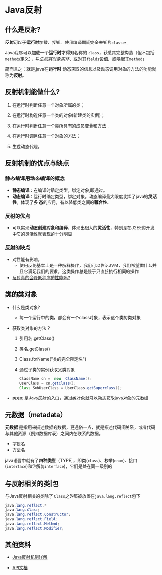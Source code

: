 # Java反射

## 什么是反射?

**反射**可以于**运行时**加载、探知、使用编译期间完全未知的`classes`,

Java程序可以加载一个**运行时**才得知名称的 `class`，获悉其完整构造（但不包括`methods`定义），并*生成其对象实体*、或对其`fields`设值、或唤起其`methods`

简而言之：就是,java在**运行时** 动态获取的信息以及动态调用对象的方法的功能就称为**反射**。

## 反射机制能做什么?

1. 在运行时判断任意一个对象所属的类；

2. 在运行时构造任意一个类的对象(新建类的实例)；

3. 在运行时判断任意一个类所具有的成员变量和方法；

4. 在运行时调用任意一个对象的方法；

5. 生成动态代理。

## 反射机制的优点与缺点

### 静态编译用动态编译的概念
- **静态编译**：在编译时确定类型，绑定对象,即通过。
- **动态编译**：运行时确定类型，绑定对象。动态编译最大限度发挥了java的**灵活性**，体现了**多
    态**的应用，有以降低类之间的**藕合性**。

### 反射的优点
- 可以实现**动态创建对象和编译**，体现出很大的**灵活性**，特别是在J2EE的开发中它的灵活性就表现的十分明显

### 反射的缺点
- 对性能有影响。
   - 使用反射基本上是一种解释操作，我们可以告诉JVM，我们希望做什么并且它满足我们的要求。这类操作总是慢于只直接执行相同的操作
- [反射真的会降低程序的性能吗?](http://developer.51cto.com/art/201412/461500.htm)
## 类的类对象
- 什么是类对象?
   - 每一个运行中的类，都会有一个class对象，表示这个类的类对象
- 获取类对象的方法？
   1. 引用名.getClass()

   2. 类名.getClass()

   3. Class.forName("类的完全限定名")

   4. 通过子类的实例获取父类对象
      ```java
      ClassName cn =  new  ClassName();
      UserClass = cn.getClass();
      Class SubUserClass = UserClass.getSuperclass();
      ```

- `类对象` 是Java反射的入口，通过类对象就可以动态获取java对象的元数据

## 元数据（metadata）
**元数据** 是指用来描述数据的数据，更通俗一点，就是描述代码间关系，或者代码与其他资源（例如数据库表）之间内在联系的数据。
  - 字段名
  - 方法名


java语言中就有了**四种类型**（TYPE），即类(`class`)、枚举(`enum`)、接口(`interface`)和注解(`@interface`)，它们是处在同一级别的


## 与反射相关的类|包

与Java反射相关的类除了 `Class`之外都被放置在`java.lang.reflect`包下

```java
java.lang.reflect.*
java.lang.Class;
java.lang.reflect.Constructor;
java.lang.reflect.Field;
java.lang.reflect.Method;
java.lang.reflect.Modifier;
```

## 其他资料
- [Java反射机制详解](http://baike.xsoftlab.net/view/209.html#3_2)

- [API文档](http://tool.oschina.net/apidocs/apidoc?api=jdk-zh)